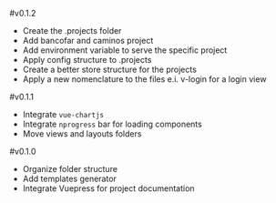 #v0.1.2
* Create the .projects folder
* Add bancofar and caminos project
* Add environment variable to serve the specific project
* Apply config structure to .projects
* Create a better store structure for the projects
* Apply a new nomenclature to the files e.i. v-login for a login view

#v0.1.1
* Integrate `vue-chartjs`
* Integrate `nprogress` bar for loading components
* Move views and layouts folders

#v0.1.0
* Organize folder structure
* Add templates generator
* Integrate Vuepress for project documentation
